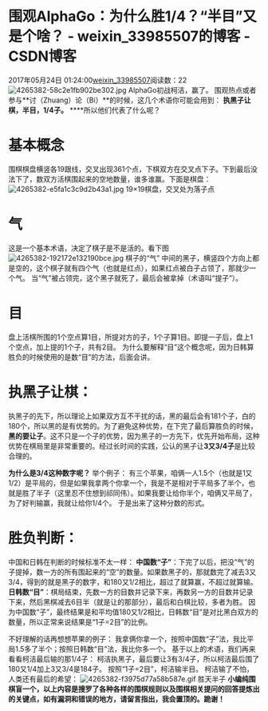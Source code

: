 # 围观AlphaGo：为什么胜1/4？“半目”又是个啥？ - weixin_33985507的博客 - CSDN博客
2017年05月24日 01:24:00[weixin_33985507](https://me.csdn.net/weixin_33985507)阅读数：22
![4265382-58c2e1fb902be302.jpg](https://upload-images.jianshu.io/upload_images/4265382-58c2e1fb902be302.jpg)
AlphaGo初战柯洁，赢了。
围观热点或者参与**讨（Zhuang）论（Bi）**的时候，这几个术语你可能会用到：
**执黑子让棋，半目，1/4子。**
**​**所以他们代表了什么呢？
# **基本概念**
围棋棋盘横竖各19跟线，交叉出现361个点，下棋双方在交叉点下子。下到最后没法下了，数双方活棋围起来的空地数量，谁多谁赢。下面是棋盘：
![4265382-e5fa1c3c9d2b43a1.jpg](https://upload-images.jianshu.io/upload_images/4265382-e5fa1c3c9d2b43a1.jpg)
19×19棋盘，交叉处为落子点
# **气**
这是一个基本术语，决定了棋子是不是活的。看下图
![4265382-192172e132190bce.jpg](https://upload-images.jianshu.io/upload_images/4265382-192172e132190bce.jpg)
棋子的“气”
中间的黑子，横竖四个方向上都是空的，这个棋子就有四个气（也就是红点），如果红点被白子占领了，那就少一个气。
当“气”被占领完，这个黑子就死了，最后会被拿掉（术语叫“提子”）。
# **目**
盘上活棋所围的1个空点算1目，所提对方的子，1个子算1目。即提一子后，盘上1个空点，加上提的1个子，共有2目。
为什么要解释“目”这个概念呢，因为日韩算胜负的时候使用的是数“目”的方法，后面会讲。
# **执黑子让棋：**
执黑子的先下，所以理论上如果双方互不干扰的话，黑的最后会有181个子，白的180个，所以黑的是有优势的。为了避免这种优势，在下完了最后算胜负的时候，**黑的要让子**。这不只是一个子的优势，因为黑子的一方先下，优先开始布局，这种优势在棋局里是非常重要的。经过长时间的实践，公认的黑子让**3又3/4子**是比较合理的。
> 
**为什么是3/4这种数字呢？**
举个例子：
有三个苹果，咱俩一人1.5个（也就是1又1/2）是平局的，但是如果我拿两个你拿一个，我是不是相对于平局多了半个，也就是胜了半子（这里忍不住想到祁同伟）。如果我要让给你半个，咱俩又平局了，为了好判输赢，我就让给你1/4个。
于是出来了这种分数的形式。
# **胜负判断：**
中国和日韩在判断的时候标准不太一样：
**中国数“子”**：下完了以后，把没“气”的子提掉，数一方的所有围起来的“空”的数量。如果数黑子的，那就数完了减去3又3/4，得到的就是黑子的数字，和180又1/2相比，超过了就算赢，不超过就算输。
**日韩数“目”**：棋局结束，先数一方的目数并记录下来，再数另一方的目数并记录下来，然后黑棋减去6目半（就是让的那部分），最后和白棋比较，多者为胜。
因为中国数“子”，最终结果是和平均值180又1/2相比，日韩数“目”是对比黑白双方的数量，所以正常来说结果是“1子=2目”的比例。
> 
不好理解的话再想想苹果的例子：
我拿俩你拿一个，按照中国数“子”法，我比平局1.5多了半个；按照日韩数“目”法，我比你多一个。
基于以上的术语，我们再来看看柯洁最后输的那1/4子：
柯洁执黑子，最后要让3有3/4子，所以柯洁最后围了180又1/4加上3又3/4是184子。
按照“1子=2目”，柯洁输半目。
柯洁输了不怕，人类还有最后的希望：
![4265382-f3975d77a58b587e.gif](https://upload-images.jianshu.io/upload_images/4265382-f3975d77a58b587e.gif)
胜天半子
**小编纯围棋盲一个，以上内容是搜罗了各种各样的围棋规则以及围棋相关提问的回答提炼出的关键点，如有漏洞和错误的地方，请留言指出，我会置顶的。跪谢！**
